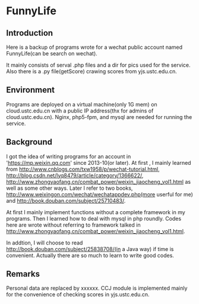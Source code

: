FunnyLife
=========

Introduction
---------
Here is a backup of programs wrote for a wechat public account named FunnyLife(can be search on wechat). 

It mainly consists of serval .php files and a dir for pics used for the service. Also there is a .py file(getScore) crawing scores from yjs.ustc.edu.cn.


Environment
---------
Programs are deployed on a virtual machine(only 1G mem) on cloud.ustc.edu.cn with a public IP address(thx for admins of cloud.ustc.edu.cn). Nginx, php5-fpm, and mysql are needed for running the service. 


Background
---------
I got the idea of writing programs for an account in 'https://mp.weixin.qq.com' since 2013-10(or later). At first , I mainly learned from http://www.cnblogs.com/txw1958/p/wechat-tutorial.html, http://blog.csdn.net/lyq8479/article/category/1366622/, http://www.zhongyaofang.cn/combat_power/weixin_jiaocheng_vol1.html as well as some other ways. Later I refer to two books, http://www.weixingon.com/wechat/wechatappdev.php(more userful for me) and http://book.douban.com/subject/25710483/. 

At first I mainly implement functions without a complete framework in my programs. Then I learned how to deal with mysql in php roundly. Codes here are wrote without referring to framework talked in http://www.zhongyaofang.cn/combat_power/weixin_jiaocheng_vol1.html.

In addtion, I will choose to read http://book.douban.com/subject/25838708/(in a Java way) if time is convenient. Actually there are so much to learn to write good codes.


Remarks
---------
Personal data are replaced by xxxxxx. CCJ module is implemented mainly for the convenience of checking scores in yjs.ustc.edu.cn.
